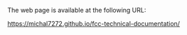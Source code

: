 The web page is available at the following URL:

https://michal7272.github.io/fcc-technical-documentation/
